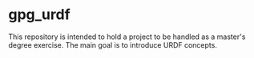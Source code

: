 # gpg_urdf
This repository is intended to hold a project to be handled as a master's degree exercise. The main goal is to introduce URDF concepts.  

